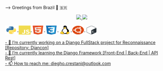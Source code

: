 --> Greetings from Brazil 👋 🇧🇷

<div align="center">
  <a href="https://github.com/dieghoo">
  <img height="180em" src="https://github-readme-stats.vercel.app/api?username=dieghoo&show_icons=true&theme=dark&include_all_commits=true&count_private=true"/>
  <img height="180em" src="https://github-readme-stats.vercel.app/api/top-langs/?username=dieghoo&layout=compact&langs_count=7&theme=dark"/>
</div>
  <div style="display: inline_block"><br>
  <img align="center" alt="Diegho-Python" height="30" width="40" src="https://raw.githubusercontent.com/devicons/devicon/master/icons/python/python-original.svg">
  <img align="center" alt="Diegho-Js" height="30" width="40" src="https://raw.githubusercontent.com/devicons/devicon/master/icons/javascript/javascript-plain.svg">
  <img align="center" alt="Diegho-HTML" height="30" width="40" src="https://raw.githubusercontent.com/devicons/devicon/master/icons/html5/html5-original.svg">
  <img align="center" alt="Diegho-CSS" height="30" width="40" src="https://raw.githubusercontent.com/devicons/devicon/master/icons/css3/css3-original.svg">
  <img align="center" alt="Diegho-Ubuntu" height="30" width="40" src="https://raw.githubusercontent.com/devicons/devicon/master/icons/linux/linux-original.svg">
  <img align="center" alt="Diegho-Ubuntu" height="30" width="40" src="https://raw.githubusercontent.com/devicons/devicon/master/icons/ubuntu/ubuntu-plain.svg"> 
  <img align="center" alt="Diegho-Bash" height="30" width="40" src="https://raw.githubusercontent.com/devicons/devicon/master/icons/bash/bash-plain.svg">
</div>
  <br>
- 🔭 I’m currently working on a Django FullStack project for Reconnaissance [Repository: Djancon]<br>
- 🌱 I’m currently learning the Django Framework [Front-End | Back-End | API Rest]<br>
- 📫 How to reach me: diegho.crestani@outlook.com<br>
